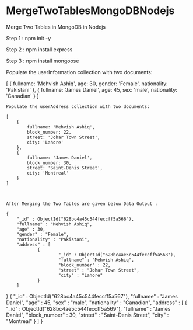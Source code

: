 # MergeTwoTablesMongoDBNodejs
Merge Two Tables in MongoDB in Nodejs

Step 1 : npm init -y

Step 2 : npm install express

Step 3 : npm install mongoose



Populate the userInformation collection with two documents:

 [
        {
            fullname: 'Mehvish Ashiq',
            age: 30,
            gender: 'Female',
            nationality: 'Pakistani'
        },
        {
            fullname: 'James Daniel',
            age: 45,
            sex: 'male',
            nationality: 'Canadian'
        }
    ]
    
    
    Populate the userAddress collection with two documents:
    
    [
        {
            fullname: 'Mehvish Ashiq',
            block_number: 22,
            street: 'Johar Town Street',
            city: 'Lahore'
        },
        {
            fullname: 'James Daniel',
            block_number: 30,
            street: 'Saint-Denis Street',
            city: 'Montreal'
        }
    ]
    
    
    
    After Merging the Two Tables are given below Data Output :
    
    {
        "_id" : ObjectId("628bc4a45c544feccff5a566"),
        "fullname" : "Mehvish Ashiq",
        "age" : 30,
        "gender" : "Female",
        "nationality" : "Pakistani",
        "address" : [
                {
                        "_id" : ObjectId("628bc4ae5c544feccff5a568"),
                        "fullname" : "Mehvish Ashiq",
                        "block_number" : 22,
                        "street" : "Johar Town Street",
                        "city" : "Lahore"
                }
        ]
}
{
        "_id" : ObjectId("628bc4a45c544feccff5a567"),
        "fullname" : "James Daniel",
        "age" : 45,
        "sex" : "male",
        "nationality" : "Canadian",
        "address" : [
                {
                        "_id" : ObjectId("628bc4ae5c544feccff5a569"),
                        "fullname" : "James Daniel",
                        "block_number" : 30,
                        "street" : "Saint-Denis Street",
                        "city" : "Montreal"
                }
        ]
}

